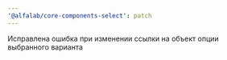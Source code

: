 ```yaml
---
'@alfalab/core-components-select': patch
---
```


Исправлена ошибка при изменении ссылки на объект опции выбранного варианта
